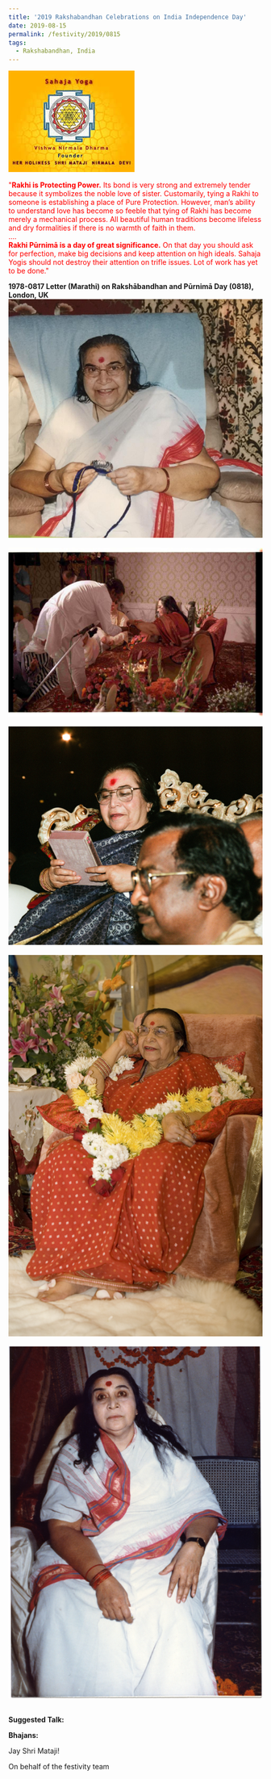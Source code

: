 ```yaml
---
title: '2019 Rakshabandhan Celebrations on India Independence Day'
date: 2019-08-15
permalink: /festivity/2019/0815
tags:
  - Rakshabandhan, India
---
```


![PICTURE 1](/images/image1.png)

<p style="color:red;">
"<b>Rakhi is Protecting Power.</b> Its bond is very strong and extremely tender because it symbolizes the noble love of sister. Customarily, tying a Rakhi to someone is establishing a place of Pure Protection. However, man’s ability to understand love has become so feeble that tying of Rakhi has become merely a mechanical process. All beautiful human traditions become lifeless and dry formalities if there is no warmth of faith in them.<br>
....<br>
<b>Rakhi Pūrnimā is a day of great significance.</b> On that day you should ask for perfection, make big decisions and keep attention on high ideals. Sahaja Yogis should not destroy their attention on trifle issues. Lot of work has yet to be done."<br>
</p>
<b>1978-0817 Letter (Marathi) on Rakshābandhan and Pūrnimā Day (0818), London, UK</b>

<div style="text-align: center"><img src="/images/image25.png" /></div>

<br>

<div style="text-align: center"><img src="/images/image26.png" /></div>

<br>

<div style="text-align: center"><img src="/images/image27.png" /></div>

<br>

<div style="text-align: center"><img src="/images/image28.png" /></div>

<br>

<div style="text-align: center"><img src="/images/image29.png" /></div>

<br>

<b>Suggested Talk:</b>

<b>Bhajans:</b>

Jay Shri Mataji!

On behalf of the festivity team